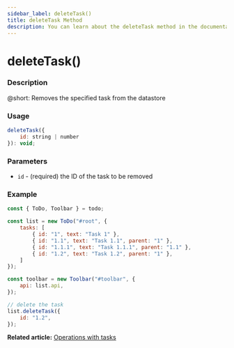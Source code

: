 ```yaml
---
sidebar_label: deleteTask()
title: deleteTask Method
description: You can learn about the deleteTask method in the documentation of the DHTMLX JavaScript To Do List library. Browse developer guides and API reference, try out code examples and live demos, and download a free 30-day evaluation version of DHTMLX To Do List.
---
```


# deleteTask()

### Description

@short: Removes the specified task from the datastore 

### Usage

~~~js
deleteTask({
    id: string | number
}): void;
~~~

### Parameters

- `id` - (required) the ID of the task to be removed

### Example

~~~js {17-19}
const { ToDo, Toolbar } = todo;

const list = new ToDo("#root", {
	tasks: [
        { id: "1", text: "Task 1" },
		{ id: "1.1", text: "Task 1.1", parent: "1" },
        { id: "1.1.1", text: "Task 1.1.1", parent: "1.1" },
		{ id: "1.2", text: "Task 1.2", parent: "1" },
    ]
});

const toolbar = new Toolbar("#toolbar", {
	api: list.api,
});

// delete the task
list.deleteTask({ 
    id: "1.2",
});
~~~

**Related article:** [Operations with tasks](guides/task_operations.md)